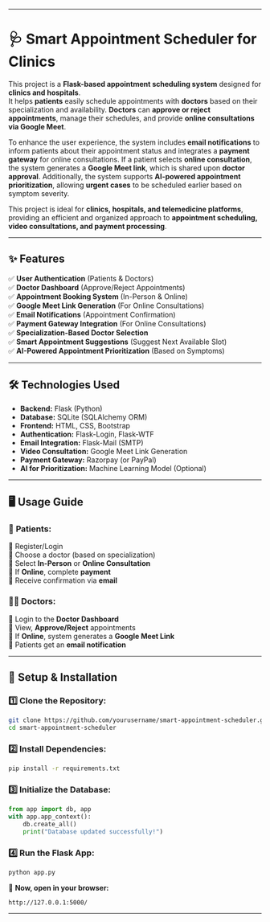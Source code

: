 
---

# **🩺 Smart Appointment Scheduler for Clinics**  

This project is a **Flask-based appointment scheduling system** designed for **clinics and hospitals**.  
It helps **patients** easily schedule appointments with **doctors** based on their specialization and availability. **Doctors** can **approve or reject appointments**, manage their schedules, and provide **online consultations via Google Meet**.  

To enhance the user experience, the system includes **email notifications** to inform patients about their appointment status and integrates a **payment gateway** for online consultations. If a patient selects **online consultation**, the system generates a **Google Meet link**, which is shared upon **doctor approval**. Additionally, the system supports **AI-powered appointment prioritization**, allowing **urgent cases** to be scheduled earlier based on symptom severity.  

This project is ideal for **clinics, hospitals, and telemedicine platforms**, providing an efficient and organized approach to **appointment scheduling, video consultations, and payment processing**.  

---

## **✨ Features**  
✅ **User Authentication** (Patients & Doctors)  
✅ **Doctor Dashboard** (Approve/Reject Appointments)  
✅ **Appointment Booking System** (In-Person & Online)  
✅ **Google Meet Link Generation** (For Online Consultations)  
✅ **Email Notifications** (Appointment Confirmation)  
✅ **Payment Gateway Integration** (For Online Consultations)  
✅ **Specialization-Based Doctor Selection**  
✅ **Smart Appointment Suggestions** (Suggest Next Available Slot)  
✅ **AI-Powered Appointment Prioritization** (Based on Symptoms)  

---

## **🛠 Technologies Used**  
- **Backend:** Flask (Python)  
- **Database:** SQLite (SQLAlchemy ORM)  
- **Frontend:** HTML, CSS, Bootstrap  
- **Authentication:** Flask-Login, Flask-WTF  
- **Email Integration:** Flask-Mail (SMTP)  
- **Video Consultation:** Google Meet Link Generation  
- **Payment Gateway:** Razorpay (or PayPal)  
- **AI for Prioritization:** Machine Learning Model (Optional)  

---

## **🖥️ Usage Guide**  
### 👤 **Patients:**  
🔹 Register/Login  
🔹 Choose a doctor (based on specialization)  
🔹 Select **In-Person** or **Online Consultation**  
🔹 If **Online**, complete **payment**  
🔹 Receive confirmation via **email**  

### 👨‍⚕️ **Doctors:**  
🔹 Login to the **Doctor Dashboard**  
🔹 View, **Approve/Reject** appointments  
🔹 If **Online**, system generates a **Google Meet Link**  
🔹 Patients get an **email notification**  

---

## **🚀 Setup & Installation**  
### 1️⃣ **Clone the Repository:**  
```bash
git clone https://github.com/yourusername/smart-appointment-scheduler.git  
cd smart-appointment-scheduler  
```
### 2️⃣ **Install Dependencies:**  
```bash
pip install -r requirements.txt  
```
### 3️⃣ **Initialize the Database:**  
```python
from app import db, app
with app.app_context():
    db.create_all()
    print("Database updated successfully!")
```
### 4️⃣ **Run the Flask App:**  
```bash
python app.py  
```
📌 **Now, open in your browser:**  
```
http://127.0.0.1:5000/
```

---
